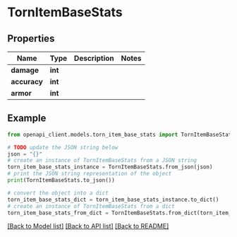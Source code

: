 # TornItemBaseStats


## Properties

Name | Type | Description | Notes
------------ | ------------- | ------------- | -------------
**damage** | **int** |  | 
**accuracy** | **int** |  | 
**armor** | **int** |  | 

## Example

```python
from openapi_client.models.torn_item_base_stats import TornItemBaseStats

# TODO update the JSON string below
json = "{}"
# create an instance of TornItemBaseStats from a JSON string
torn_item_base_stats_instance = TornItemBaseStats.from_json(json)
# print the JSON string representation of the object
print(TornItemBaseStats.to_json())

# convert the object into a dict
torn_item_base_stats_dict = torn_item_base_stats_instance.to_dict()
# create an instance of TornItemBaseStats from a dict
torn_item_base_stats_from_dict = TornItemBaseStats.from_dict(torn_item_base_stats_dict)
```
[[Back to Model list]](../README.md#documentation-for-models) [[Back to API list]](../README.md#documentation-for-api-endpoints) [[Back to README]](../README.md)


